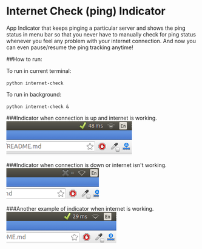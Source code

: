 # Internet Check (ping) Indicator
App Indicator that keeps pinging a particular server and shows the ping status in menu bar so that you never have to manually check for ping status whenever you feel any problem with your internet connection. And now you can even pause/resume the ping tracking anytime!

##How to run:

To run in current terminal:

`python internet-check`

To run in background:

`python internet-check &`


###Indicator when connection is up and internet is working.
![internet working](screenshots/connection_active.png)

###Indicator when connection is down or internet isn't working.
![internet not working](screenshots/connection_inactive.png)

###Another example of indicator when internet is working.
![internet working](screenshots/connection_active1.png)
